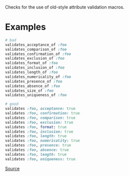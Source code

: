 
Checks for the use of old-style attribute validation macros.

# Examples

```ruby
# bad
validates_acceptance_of :foo
validates_comparison_of :foo
validates_confirmation_of :foo
validates_exclusion_of :foo
validates_format_of :foo
validates_inclusion_of :foo
validates_length_of :foo
validates_numericality_of :foo
validates_presence_of :foo
validates_absence_of :foo
validates_size_of :foo
validates_uniqueness_of :foo

# good
validates :foo, acceptance: true
validates :foo, confirmation: true
validates :foo, comparison: true
validates :foo, exclusion: true
validates :foo, format: true
validates :foo, inclusion: true
validates :foo, length: true
validates :foo, numericality: true
validates :foo, presence: true
validates :foo, absence: true
validates :foo, length: true
validates :foo, uniqueness: true
```

[Source](http://www.rubydoc.info/gems/rubocop/RuboCop/Cop/Rails/Validation)